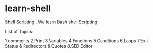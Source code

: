 # learn-shell

Shell Scripting , We learn Bash shell Scripting

List of Topics: 

1.comments
2.Print
3.Variables
4.Functions
5.Conditions
6.Loops
7.Exit Status & Redirectors & Quotes
8.SED Editor


